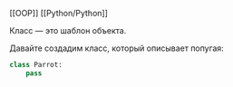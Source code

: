 [[OOP]]
[[Python/Python]]

Класс — это шаблон объекта.

Давайте создадим класс, который описывает попугая:

```python
class Parrot:
	pass
```
